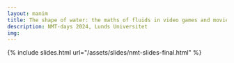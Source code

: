 ```yaml
---
layout: manim
title: The shape of water: the maths of fluids in video games and movies
description: NMT-days 2024, Lunds Universitet
img: 
---
```


{% include slides.html url="/assets/slides/nmt-slides-final.html" %}